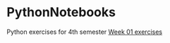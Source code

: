 # PythonNotebooks
Python exercises for 4th semester
<a href=https://hub.gke.mybinder.org/user/oscarlaurberg-pythonnotebooks-la93nujk/notebooks/Exercise%2001.ipynb>Week 01 exercises</a>
